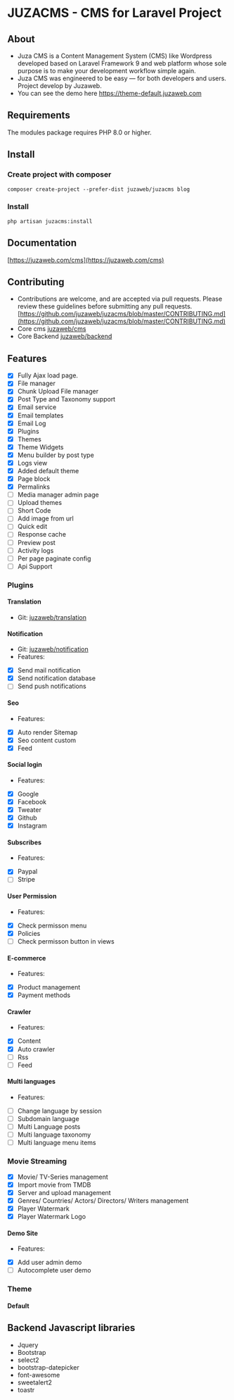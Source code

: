 JUZACMS - CMS for Laravel Project
=================================

## About
- Juza CMS is a Content Management System (CMS) like Wordpress developed based on Laravel Framework 9 and web platform whose sole purpose is to make your development workflow simple again. 
- Juza CMS was engineered to be easy — for both developers and users. Project develop by Juzaweb.
- You can see the demo here https://theme-default.juzaweb.com

## Requirements
The modules package requires PHP 8.0 or higher.

## Install
### Create project with composer
```
composer create-project --prefer-dist juzaweb/juzacms blog
```
### Install
```
php artisan juzacms:install
```

## Documentation
[https://juzaweb.com/cms](https://juzaweb.com/cms)

## Contributing
- Contributions are welcome, and are accepted via pull requests. Please review these guidelines before submitting any pull requests.
[https://github.com/juzaweb/juzacms/blob/master/CONTRIBUTING.md](https://github.com/juzaweb/juzacms/blob/master/CONTRIBUTING.md)
- Core cms [juzaweb/cms](https://github.com/juzaweb/cms)
- Core Backend [juzaweb/backend](https://github.com/juzaweb/backend)

## Features
- [x] Fully Ajax load page.
- [x] File manager
- [x] Chunk Upload File manager
- [x] Post Type and Taxonomy support
- [x] Email service
- [x] Email templates
- [x] Email Log
- [x] Plugins
- [x] Themes
- [x] Theme Widgets
- [x] Menu builder by post type
- [x] Logs view
- [x] Added default theme
- [x] Page block
- [x] Permalinks
- [ ] Media manager admin page
- [ ] Upload themes
- [ ] Short Code
- [ ] Add image from url
- [ ] Quick edit
- [ ] Response cache
- [ ] Preview post
- [ ] Activity logs
- [ ] Per page paginate config
- [ ] Api Support

### Plugins
#### Translation
* Git: [juzaweb/translation](https://github.com/juzaweb/translation)
#### Notification
* Git: [juzaweb/notification](https://github.com/juzaweb/notification)
* Features:
- [x] Send mail notification
- [x] Send notification database
- [ ] Send push notifications
#### Seo
* Features:
- [x] Auto render Sitemap
- [x] Seo content custom
- [x] Feed
#### Social login
* Features:
- [x] Google
- [x] Facebook
- [x] Tweater
- [x] Github
- [x] Instagram
#### Subscribes
* Features:
- [x] Paypal
- [ ] Stripe
#### User Permission
* Features:
- [x] Check permisson menu
- [x] Policies
- [ ] Check permisson button in views
#### E-commerce
* Features:
- [x] Product management
- [x] Payment methods
#### Crawler
* Features:
- [x] Content
- [x] Auto crawler
- [ ] Rss
- [ ] Feed
#### Multi languages
* Features:
- [ ] Change language by session
- [ ] Subdomain language
- [ ] Multi Language posts
- [ ] Multi language taxonomy
- [ ] Multi language menu items
### Movie Streaming
- [x] Movie/ TV-Series management
- [x] Import movie from TMDB
- [x] Server and upload management
- [x] Genres/ Countries/ Actors/ Directors/ Writers management
- [x] Player Watermark
- [x] Player Watermark Logo
#### Demo Site
* Features:
- [x] Add user admin demo
- [ ] Autocomplete user demo
### Theme
#### Default

## Backend Javascript libraries
- Jquery
- Bootstrap
- select2
- bootstrap-datepicker
- font-awesome
- sweetalert2
- toastr
